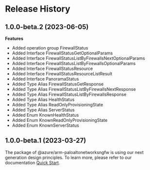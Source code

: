 # Release History
    
## 1.0.0-beta.2 (2023-06-05)
    
**Features**

  - Added operation group FirewallStatus
  - Added Interface FirewallStatusGetOptionalParams
  - Added Interface FirewallStatusListByFirewallsNextOptionalParams
  - Added Interface FirewallStatusListByFirewallsOptionalParams
  - Added Interface FirewallStatusResource
  - Added Interface FirewallStatusResourceListResult
  - Added Interface PanoramaStatus
  - Added Type Alias FirewallStatusGetResponse
  - Added Type Alias FirewallStatusListByFirewallsNextResponse
  - Added Type Alias FirewallStatusListByFirewallsResponse
  - Added Type Alias HealthStatus
  - Added Type Alias ReadOnlyProvisioningState
  - Added Type Alias ServerStatus
  - Added Enum KnownHealthStatus
  - Added Enum KnownReadOnlyProvisioningState
  - Added Enum KnownServerStatus
    
    
## 1.0.0-beta.1 (2023-03-27)

The package of @azure/arm-paloaltonetworksngfw is using our next generation design principles. To learn more, please refer to our documentation [Quick Start](https://aka.ms/js-track2-quickstart).

